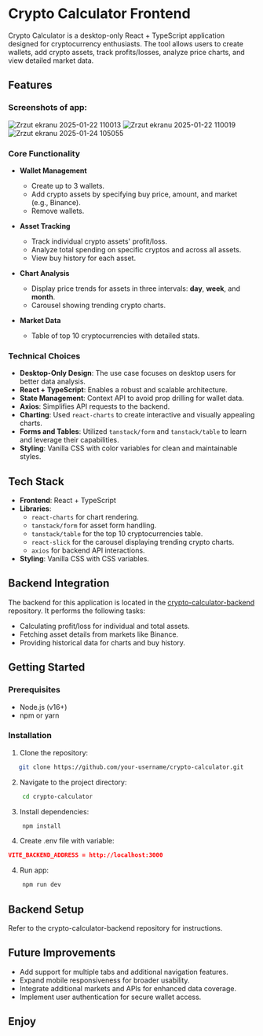 # Crypto Calculator Frontend

Crypto Calculator is a desktop-only React + TypeScript application designed for cryptocurrency enthusiasts. The tool allows users to create wallets, add crypto assets, track profits/losses, analyze price charts, and view detailed market data.

## Features

### Screenshots of app:

![Zrzut ekranu 2025-01-22 110013](https://github.com/user-attachments/assets/8419f70a-bfbe-4e1c-86b4-189985bdad4c)
![Zrzut ekranu 2025-01-22 110019](https://github.com/user-attachments/assets/d99b9a78-b367-487d-b0d6-6a5a45668159)
![Zrzut ekranu 2025-01-24 105055](https://github.com/user-attachments/assets/a2a231db-b804-4771-a4fa-831f06e0c653)

### Core Functionality

- **Wallet Management**

  - Create up to 3 wallets.
  - Add crypto assets by specifying buy price, amount, and market (e.g., Binance).
  - Remove wallets.

- **Asset Tracking**

  - Track individual crypto assets' profit/loss.
  - Analyze total spending on specific cryptos and across all assets.
  - View buy history for each asset.

- **Chart Analysis**

  - Display price trends for assets in three intervals: **day**, **week**, and **month**.
  - Carousel showing trending crypto charts.

- **Market Data**
  - Table of top 10 cryptocurrencies with detailed stats.

### Technical Choices

- **Desktop-Only Design**: The use case focuses on desktop users for better data analysis.
- **React + TypeScript**: Enables a robust and scalable architecture.
- **State Management**: Context API to avoid prop drilling for wallet data.
- **Axios**: Simplifies API requests to the backend.
- **Charting**: Used `react-charts` to create interactive and visually appealing charts.
- **Forms and Tables**: Utilized `tanstack/form` and `tanstack/table` to learn and leverage their capabilities.
- **Styling**: Vanilla CSS with color variables for clean and maintainable styles.

## Tech Stack

- **Frontend**: React + TypeScript
- **Libraries**:
  - `react-charts` for chart rendering.
  - `tanstack/form` for asset form handling.
  - `tanstack/table` for the top 10 cryptocurrencies table.
  - `react-slick` for the carousel displaying trending crypto charts.
  - `axios` for backend API interactions.
- **Styling**: Vanilla CSS with CSS variables.

## Backend Integration

The backend for this application is located in the [crypto-calculator-backend](#) repository. It performs the following tasks:

- Calculating profit/loss for individual and total assets.
- Fetching asset details from markets like Binance.
- Providing historical data for charts and buy history.

## Getting Started

### Prerequisites

- Node.js (v16+)
- npm or yarn

### Installation

1. Clone the repository:

```bash
   git clone https://github.com/your-username/crypto-calculator.git
```

2. Navigate to the project directory:

```bash
    cd crypto-calculator
```

3. Install dependencies:

```bash
    npm install
```

4. Create .env file with variable:

```json
VITE_BACKEND_ADDRESS = http://localhost:3000
```

4. Run app:

```bash
    npm run dev
```

## Backend Setup

Refer to the crypto-calculator-backend repository for instructions.

## Future Improvements

- Add support for multiple tabs and additional navigation features.
- Expand mobile responsiveness for broader usability.
- Integrate additional markets and APIs for enhanced data coverage.
- Implement user authentication for secure wallet access.

## Enjoy
